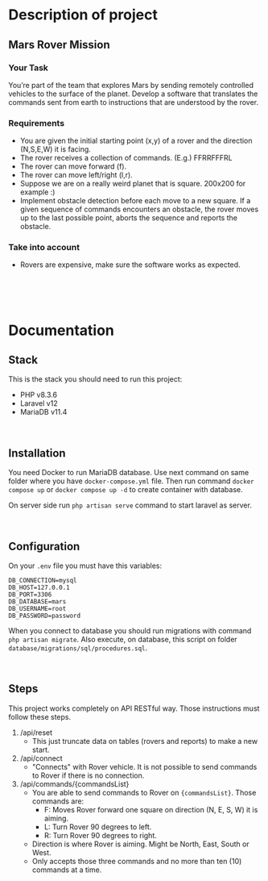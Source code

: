 # Description of project
## Mars Rover Mission

### Your Task
You’re part of the team that explores Mars by sending remotely controlled vehicles to the surface of the planet. Develop a software that translates the commands sent from earth to instructions that are understood by the rover.

### Requirements
- You are given the initial starting point (x,y) of a rover and the direction (N,S,E,W) it is facing.
- The rover receives a collection of commands. (E.g.) FFRRFFFRL
- The rover can move forward (f).
- The rover can move left/right (l,r).
- Suppose we are on a really weird planet that is square. 200x200 for example :)
- Implement obstacle detection before each move to a new square. If a given
sequence of commands encounters an obstacle, the rover moves up to the last
possible point, aborts the sequence and reports the obstacle.

### Take into account
- Rovers are expensive, make sure the software works as expected.

<br>
<br>
<br>

# Documentation
## Stack
This is the stack you should need to run this project:
- PHP v8.3.6
- Laravel v12
- MariaDB v11.4

<br>

## Installation
You need Docker to run MariaDB database. Use next command on same folder where you have `docker-compose.yml` file. Then run command `docker compose up` or `docker compose up -d` to create container with database.

On server side run `php artisan serve` command to start laravel as server.

<br>

## Configuration

On your `.env` file you must have this variables:
```
DB_CONNECTION=mysql
DB_HOST=127.0.0.1
DB_PORT=3306
DB_DATABASE=mars
DB_USERNAME=root
DB_PASSWORD=password
```

When you connect to database you should run migrations with command `php artisan migrate`. Also execute, on database, this script on folder `database/migrations/sql/procedures.sql`.

<br>

## Steps
This project works completely on API RESTful way. Those instructions must follow these steps.

1) /api/reset
    - This just truncate data on tables (rovers and reports) to make a new start.
2) /api/connect
    - "Connects" with Rover vehicle. It is not possible to send commands to Rover if there is no connection.
3) /api/commands/{commandsList}
    - You are able to send commands to Rover on `{commandsList}`. Those commands are:
        - F: Moves Rover forward one square on direction (N, E, S, W) it is aiming.
        - L: Turn Rover 90 degrees to left.
        - R: Turn Rover 90 degrees to right.
    - Direction is where Rover is aiming. Might be North, East, South or West.
    - Only accepts those three commands and no more than ten (10) commands at a time.

